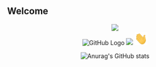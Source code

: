 ## Welcome
<!-- 
`Lee Sang Joon` **GitHub** 
<a href="https://unmarred-heliotrope-856.notion.site/FullStack-Programmer-fb361709d0a242ccaf8389e41bca2c3e">
   -->




<!-- 
<h3 align="center"><b> Skill Set </b></h3>

<p align="center">
  <img src="https://img.shields.io/badge/Java-orange?style=flat-square&logo=java&logoColor=white"/></a>  
  <img src="https://img.shields.io/badge/-Spring-6DB33F?style=flat-square&logo=Spring&logoColor=white"/>
  <img src="https://img.shields.io/badge/-SpringBoot-6DB33F?style=flat-square&logo=Spring Boot&logoColor=white"/>
</p>
<p align="center">
  <img src="https://img.shields.io/badge/JavaScript-F7DF1E?style=flat-square&logo=JavaScript&logoColor=white"/></a> 
  <img src="https://img.shields.io/badge/jQuery-0769AD?style=flat-square&logo=jQuery&logoColor=white"/></a> 
  <img src="https://img.shields.io/badge/HTML5-E34F26?style=flat-square&logo=HTML5&logoColor=white"/></a> 
  <img src="https://img.shields.io/badge/CSS3-1572B6?style=flat-square&logo=CSS3&logoColor=white"/></a> 
  <img src="https://img.shields.io/badge/Handlebars.js-000000?style=flat-square&logo=Handlebars.js&logoColor=white"/></a> 
</p>

<p align="center">
  <img src="https://img.shields.io/badge/-MariaDB-003545?style=flat-square&logo=MariaDB&logoColor=white"/>
  <img src="https://img.shields.io/badge/Amazon AWS-232F3E?style=flat-square&logo=Amazon%20AWS&logoColor=white"/></a>
  <img src="https://img.shields.io/badge/MySQL-4479A1?style=flat-square&logo=MySQL&logoColor=white"/></a>  
  <img src="https://img.shields.io/badge/Apache Tomcat-F8DC75?style=flat-square&logo=Apache Tomcat&logoColor=white"/></a> 
  <img src="https://img.shields.io/badge/-NodeJs-339933?style=flat-square&logo=Node.js&logoColor=white"/>
</p> -->



<div align=center>
  
  <img src="https://capsule-render.vercel.app/api?type=waving&color=auto&height=200&section=header&text=SangJoon's%20Github&fontSize=90" />
   
   

   <div align="center">
      <img src="https://github.com/raghavk16/raghavk16/blob/master/octo.gif" alt="GitHub Logo" width="80" height="80" />
      <img  src="https://img.shields.io/badge/Notion-000000?style=flat-square&logo=Notion&logoColor=white&"/></a>
      <img  src="https://raw.githubusercontent.com/ABSphreak/ABSphreak/master/gifs/Hi.gif" width="30" height="30"> 
   </div>

  ![Anurag's GitHub stats](https://github-readme-stats.vercel.app/api?username=Ssangjoon&show_icons=true&theme=radical)
  
<!--   ![Taehyun's GitHub Contributor stats](https://github-contributor-stats.vercel.app/api?username=Ssangjoon) -->
</div>
<!--
**Ssangjoon/Ssangjoon** is a ✨ _special_ ✨ repository because its `README.md` (this file) appears on your GitHub profile.

Here are some ideas to get you started:

- 🔭 I’m currently working on ...
- 🌱 I’m currently learning ...
- 👯 I’m looking to collaborate on ...
- 🤔 I’m looking for help with ...
- 💬 Ask me about ...
- 📫 How to reach me: ...
- 😄 Pronouns: ...
- ⚡ Fun fact: ...
-->

